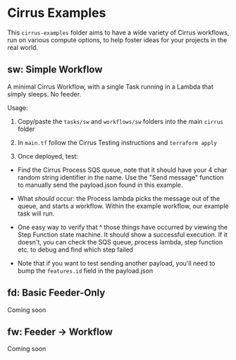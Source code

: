 # Cirrus Examples

This `cirrus-examples` folder aims to have a wide variety of Cirrus workflows, run on various compute options, to help foster ideas for your projects in the real world.

## sw: Simple Workflow

A minimal Cirrus Workflow, with a single Task running in a Lambda that simply sleeps. No feeder.

Usage:

1. Copy/paste the `tasks/sw` and `workflows/sw` folders into the main `cirrus` folder

2. In `main.tf` follow the Cirrus Testing instructions and `terraform apply`

3. Once deployed, test:

- Find the Cirrus Process SQS queue, note that it should have your 4 char random string identifier in the name. Use the "Send message" function to manually send the payload.json found in this example.

- What *should* occur: the Process lambda picks the message out of the queue, and starts a workflow. Within the example workflow, our example task will run.

- One easy way to verify that ^ those things have occurred by viewing the Step Function state machine. It should show a successful execution. If it doesn't, you can check the SQS queue, process lambda, step function etc. to debug and find which step failed

- Note that if you want to test sending another payload, you'll need to bump the `features.id` field in the payload.json

## fd: Basic Feeder-Only

Coming soon

## fw: Feeder -> Workflow

Coming soon
